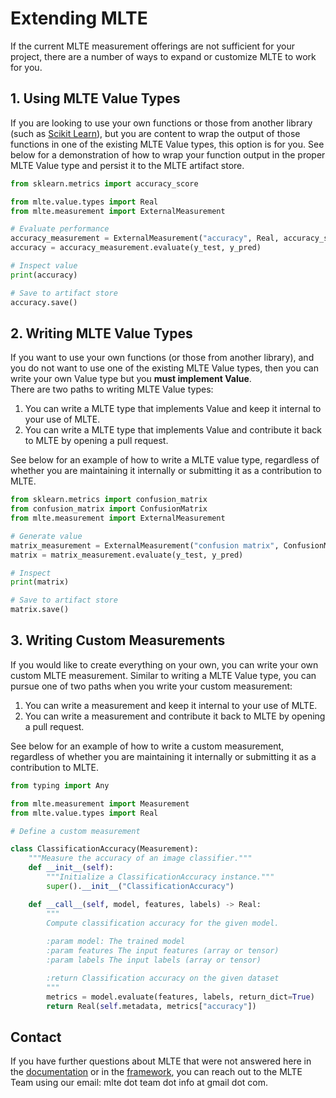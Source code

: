 # Extending MLTE
If the current MLTE measurement offerings are not sufficient for your project, there are a number of ways to expand or customize MLTE to work for you.

## 1. Using MLTE Value Types
If you are looking to use your own functions or those from another library (such as [Scikit Learn](https://scikit-learn.org/stable/)), but you are content to wrap the output of those functions in one of the existing MLTE Value types, this option is for you. See below for a demonstration of how to wrap your function output in the proper MLTE Value type and persist it to the MLTE artifact store.

```Python
from sklearn.metrics import accuracy_score

from mlte.value.types import Real
from mlte.measurement import ExternalMeasurement

# Evaluate performance
accuracy_measurement = ExternalMeasurement("accuracy", Real, accuracy_score)
accuracy = accuracy_measurement.evaluate(y_test, y_pred)

# Inspect value
print(accuracy)

# Save to artifact store
accuracy.save()
```

## 2. Writing MLTE Value Types
If you want to use your own functions (or those from another library), and you do not want to use one of the existing MLTE Value types, then you can write your own Value type but you **must implement Value**.  
There are two paths to writing MLTE Value types:
1. You can write a MLTE type that implements Value and keep it internal to your use of MLTE.
2. You can write a MLTE type that implements Value and contribute it back to MLTE by opening a pull request.  

See below for an example of how to write a MLTE value type, regardless of whether you are maintaining it internally or submitting it as a contribution to MLTE.

```Python
from sklearn.metrics import confusion_matrix
from confusion_matrix import ConfusionMatrix
from mlte.measurement import ExternalMeasurement

# Generate value
matrix_measurement = ExternalMeasurement("confusion matrix", ConfusionMatrix, confusion_matrix)
matrix = matrix_measurement.evaluate(y_test, y_pred)

# Inspect
print(matrix)

# Save to artifact store
matrix.save()

```

## 3. Writing Custom Measurements
If you would like to create everything on your own, you can write your own custom MLTE measurement.
Similar to writing a MLTE Value type, you can pursue one of two paths when you write your custom measurement:
1. You can write a measurement and keep it internal to your use of MLTE.
2. You can write a measurement and contribute it back to MLTE by opening a pull request.  

See below for an example of how to write a custom measurement, regardless of whether you are maintaining it internally or submitting it as a contribution to MLTE.

```Python
from typing import Any

from mlte.measurement import Measurement
from mlte.value.types import Real

# Define a custom measurement

class ClassificationAccuracy(Measurement):
    """Measure the accuracy of an image classifier."""
    def __init__(self):
        """Initialize a ClassificationAccuracy instance."""
        super().__init__("ClassificationAccuracy")

    def __call__(self, model, features, labels) -> Real:
        """
        Compute classification accuracy for the given model.
        
        :param model: The trained model
        :param features The input features (array or tensor)
        :param labels The input labels (array or tensor)

        :return Classification accuracy on the given dataset
        """
        metrics = model.evaluate(features, labels, return_dict=True)
        return Real(self.metadata, metrics["accuracy"])

```

## Contact
If you have further questions about MLTE that were not answered here in the [documentation](https://mlte.readthedocs.io/en/latest/index.html) or in the [framework](https://github.com/mlte-team/mlte-framework), you can reach out to the MLTE Team using our email: mlte dot team dot info at gmail dot com.